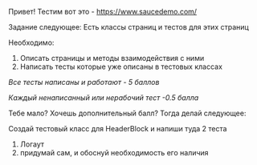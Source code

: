 Привет! Тестим вот это - https://www.saucedemo.com/

Задание следующее:
Есть классы страниц и тестов для этих страниц

Необходимо:
1. Описать страницы и методы взаимодействия с ними
2. Написать тесты которые уже описаны в тестовых классах

*Все тесты написаны и работают - 5 баллов*

*Каждый ненаписанный или нерабочий тест -0.5 балла*

Тебе мало? Хочешь дополнительный балл? Тогда делай следующее:

Создай тестовый класс для HeaderBlock и напиши туда 2 теста
1. Логаут
2. придумай сам, и обоснуй необходимость его наличия